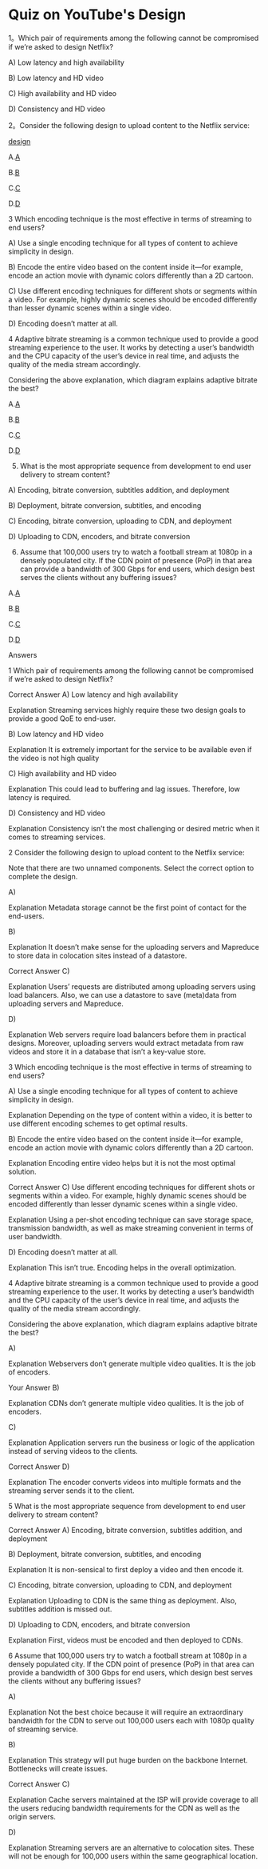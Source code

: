 # Quiz on YouTube's Design


1。Which pair of requirements among the following cannot be compromised if we’re asked to design Netflix?

A)
Low latency and high availability

B)
Low latency and HD video

C)
High availability and HD video

D)
Consistency and HD video



2。Consider the following design to upload content to the Netflix service:

[design](./design.jpg)

A.[A](./2A.jpg)

B.[B](./2B.jpg)

C.[C](./2C.jpg)

D.[D](./2D.jpg)


3 Which encoding technique is the most effective in terms of streaming to end users?

A)
Use a single encoding technique for all types of content to achieve simplicity in design.

B)
Encode the entire video based on the content inside it—for example, encode an action movie with dynamic colors differently than a 2D cartoon.

C)
Use different encoding techniques for different shots or segments within a video. For example, highly dynamic scenes should be encoded differently than lesser dynamic scenes within a single video.

D)
Encoding doesn’t matter at all.


4 Adaptive bitrate streaming is a common technique used to provide a good streaming experience to the user. It works by detecting a user’s bandwidth and the CPU capacity of the user’s device in real time, and adjusts the quality of the media stream accordingly.

Considering the above explanation, which diagram explains adaptive bitrate the best?

A.[A](./4A.jpg)

B.[B](./4B.jpg)

C.[C](./4C.jpg)

D.[D](./4D.jpg)

5. What is the most appropriate sequence from development to end user delivery to stream content?

A)
Encoding, bitrate conversion, subtitles addition, and deployment

B)
Deployment, bitrate conversion, subtitles, and encoding

C)
Encoding, bitrate conversion, uploading to CDN, and deployment

D)
Uploading to CDN, encoders, and bitrate conversion



6. Assume that 100,000 users try to watch a football stream at 1080p in a densely populated city. If the CDN point of presence (PoP) in that area can provide a bandwidth of 300 Gbps for end users, which design best serves the clients without any buffering issues?

A.[A](./6A.jpg)

B.[B](./6B.jpg)

C.[C](./6C.jpg)

D.[D](./6D.jpg)





Answers

1 Which pair of requirements among the following cannot be compromised if we’re asked to design Netflix?

Correct Answer
A)
Low latency and high availability

Explanation
Streaming services highly require these two design goals to provide a good QoE to end-user.

B)
Low latency and HD video

Explanation
It is extremely important for the service to be available even if the video is not high quality

C)
High availability and HD video

Explanation
This could lead to buffering and lag issues. Therefore, low latency is required.

D)
Consistency and HD video

Explanation
Consistency isn’t the most challenging or desired metric when it comes to streaming services.




2 Consider the following design to upload content to the Netflix service:



Note that there are two unnamed components. Select the correct option to complete the design.

A)

Explanation
Metadata storage cannot be the first point of contact for the end-users.

B)

Explanation
It doesn’t make sense for the uploading servers and Mapreduce to store data in colocation sites instead of a datastore.

Correct Answer
C)

Explanation
Users’ requests are distributed among uploading servers using load balancers. Also, we can use a datastore to save (meta)data from uploading servers and Mapreduce.

D)

Explanation
Web servers require load balancers before them in practical designs. Moreover, uploading servers would extract metadata from raw videos and store it in a database that isn’t a key-value store.






3 Which encoding technique is the most effective in terms of streaming to end users?

A)
Use a single encoding technique for all types of content to achieve simplicity in design.

Explanation
Depending on the type of content within a video, it is better to use different encoding schemes to get optimal results.

B)
Encode the entire video based on the content inside it—for example, encode an action movie with dynamic colors differently than a 2D cartoon.

Explanation
Encoding entire video helps but it is not the most optimal solution.

Correct Answer
C)
Use different encoding techniques for different shots or segments within a video. For example, highly dynamic scenes should be encoded differently than lesser dynamic scenes within a single video.

Explanation
Using a per-shot encoding technique can save storage space, transmission bandwidth, as well as make streaming convenient in terms of user bandwidth.

D)
Encoding doesn’t matter at all.

Explanation
This isn’t true. Encoding helps in the overall optimization.




4 Adaptive bitrate streaming is a common technique used to provide a good streaming experience to the user. It works by detecting a user’s bandwidth and the CPU capacity of the user’s device in real time, and adjusts the quality of the media stream accordingly.

Considering the above explanation, which diagram explains adaptive bitrate the best?

A)

Explanation
Webservers don’t generate multiple video qualities. It is the job of encoders.

Your Answer
B)

Explanation
CDNs don’t generate multiple video qualities. It is the job of encoders.

C)

Explanation
Application servers run the business or logic of the application instead of serving videos to the clients.

Correct Answer
D)


Explanation
The encoder converts videos into multiple formats and the streaming server sends it to the client.



5 What is the most appropriate sequence from development to end user delivery to stream content?

Correct Answer
A)
Encoding, bitrate conversion, subtitles addition, and deployment

B)
Deployment, bitrate conversion, subtitles, and encoding

Explanation
It is non-sensical to first deploy a video and then encode it.

C)
Encoding, bitrate conversion, uploading to CDN, and deployment

Explanation
Uploading to CDN is the same thing as deployment. Also, subtitles addition is missed out.

D)
Uploading to CDN, encoders, and bitrate conversion

Explanation
First, videos must be encoded and then deployed to CDNs.




6 Assume that 100,000 users try to watch a football stream at 1080p in a densely populated city. If the CDN point of presence (PoP) in that area can provide a bandwidth of 300 Gbps for end users, which design best serves the clients without any buffering issues?

A)

Explanation
Not the best choice because it will require an extraordinary bandwidth for the CDN to serve out 100,000 users each with 1080p quality of streaming service.

B)

Explanation
This strategy will put huge burden on the backbone Internet. Bottlenecks will create issues.

Correct Answer
C)

Explanation
Cache servers maintained at the ISP will provide coverage to all the users reducing bandwidth requirements for the CDN as well as the origin servers.

D)

Explanation
Streaming servers are an alternative to colocation sites. These will not be enough for 100,000 users within the same geographical location.
